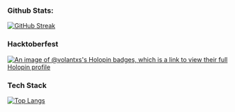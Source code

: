 


### Github Stats:
[![GitHub Streak](http://github-readme-streak-stats.herokuapp.com?user=volantxs&theme=dark&background=000000)](https://git.io/streak-stats)

### Hacktoberfest
[![An image of @volantxs's Holopin badges, which is a link to view their full Holopin profile](https://holopin.me/volantxs)](https://holopin.io/@volantxs)

### Tech Stack
[![Top Langs](https://github-readme-stats.vercel.app/api/top-langs/?username=volantxs&layout=compact&theme=vision-friendly-dark)](https://github.com/anuraghazra/github-readme-stats)
